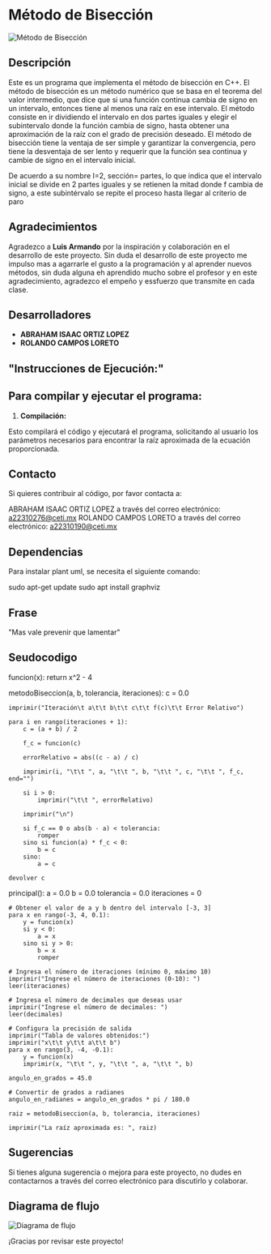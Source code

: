 # Método de Bisección

![Método de Bisección](https://th.bing.com/th/id/OIG.l81fnNlmwDgG9SDpSCZI?w=1024&h=1024&rs=1&pid=ImgDetMain)

## Descripción

Este es un programa que implementa el método de bisección en C++.  El método de bisección es un método numérico que se basa en el teorema del valor intermedio, que dice que si una función continua cambia de signo en un intervalo, entonces tiene al menos una raíz en ese intervalo. El método consiste en ir dividiendo el intervalo en dos partes iguales y elegir el subintervalo donde la función cambia de signo, hasta obtener una aproximación de la raíz con el grado de precisión deseado. El método de bisección tiene la ventaja de ser simple y garantizar la convergencia, pero tiene la desventaja de ser lento y requerir que la función sea continua y cambie de signo en el intervalo inicial.

De acuerdo a su nombre I=2, sección= partes, lo que indica que el intervalo inicial se divide en 2 partes iguales y se retienen la mitad donde f cambia de signo, a este subintérvalo se repite el proceso hasta llegar al criterio de paro

## Agradecimientos

Agradezco a **Luis Armando** por la inspiración y colaboración en el desarrollo de este proyecto. Sin duda el desarrollo de este proyecto me impulso mas a agarrarle el gusto a la programación y al aprender nuevos métodos, sin duda alguna eh aprendido mucho sobre el profesor y en este agradecimiento, agradezco el empeño y essfuerzo que transmite en cada clase. 

## Desarrolladores

- **ABRAHAM ISAAC ORTIZ LOPEZ**
- **ROLANDO CAMPOS LORETO**

## "**Instrucciones de Ejecución:**"

## Para compilar y ejecutar el programa:

1. **Compilación:**

Esto compilará el código y ejecutará el programa, solicitando al usuario los parámetros necesarios para encontrar la raíz aproximada de la ecuación proporcionada.

## Contacto
Si quieres contribuir al código, por favor contacta a:

ABRAHAM ISAAC ORTIZ LOPEZ a través del correo electrónico: a22310276@ceti.mx
ROLANDO CAMPOS LORETO a través del correo electrónico: a22310190@ceti.mx

## Dependencias
Para instalar plant uml, se necesita el siguiente comando:

sudo apt-get update
sudo apt install graphviz

## Frase
"Mas vale prevenir que lamentar"

## Seudocodigo
funcion(x):
    return x^2 - 4

metodoBiseccion(a, b, tolerancia, iteraciones):
    c = 0.0
    
    imprimir("Iteración\t a\t\t b\t\t c\t\t f(c)\t\t Error Relativo")
    
    para i en rango(iteraciones + 1):
        c = (a + b) / 2
        
        f_c = funcion(c)
        
        errorRelativo = abs((c - a) / c)
        
        imprimir(i, "\t\t ", a, "\t\t ", b, "\t\t ", c, "\t\t ", f_c, end="")
        
        si i > 0:
            imprimir("\t\t ", errorRelativo)
        
        imprimir("\n")
        
        si f_c == 0 o abs(b - a) < tolerancia:
            romper
        sino si funcion(a) * f_c < 0:
            b = c
        sino:
            a = c
    
    devolver c

principal():
    a = 0.0
    b = 0.0
    tolerancia = 0.0
    iteraciones = 0
    
    # Obtener el valor de a y b dentro del intervalo [-3, 3]
    para x en rango(-3, 4, 0.1):
        y = funcion(x)
        si y < 0:
            a = x
        sino si y > 0:
            b = x
            romper
    
    # Ingresa el número de iteraciones (mínimo 0, máximo 10)
    imprimir("Ingrese el número de iteraciones (0-10): ")
    leer(iteraciones)
    
    # Ingresa el número de decimales que deseas usar
    imprimir("Ingrese el número de decimales: ")
    leer(decimales)
    
    # Configura la precisión de salida
    imprimir("Tabla de valores obtenidos:")
    imprimir("x\t\t y\t\t a\t\t b")
    para x en rango(3, -4, -0.1):
        y = funcion(x)
        imprimir(x, "\t\t ", y, "\t\t ", a, "\t\t ", b)
    
    angulo_en_grados = 45.0
    
    # Convertir de grados a radianes
    angulo_en_radianes = angulo_en_grados * pi / 180.0
    
    raiz = metodoBiseccion(a, b, tolerancia, iteraciones)
    
    imprimir("La raíz aproximada es: ", raiz)

## Sugerencias
Si tienes alguna sugerencia o mejora para este proyecto, no dudes en contactarnos a través del correo electrónico para discutirlo y colaborar.


## Diagrama de flujo
![Diagrama de flujo](https://th.bing.com/th/id/OIG.TGMvrTf7oAtNs7P.B9Tg?pid=ImgGn) 

¡Gracias por revisar este proyecto!

